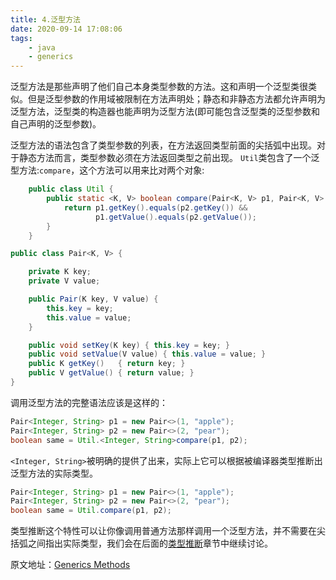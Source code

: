 ```yaml
---
title: 4.泛型方法
date: 2020-09-14 17:08:06
tags:
    - java
    - generics
---
```


泛型方法是那些声明了他们自己本身类型参数的方法。这和声明一个泛型类很类似。但是泛型参数的作用域被限制在方法声明处；静态和非静态方法都允许声明为泛型方法，泛型类的构造器也能声明为泛型方法(即可能包含泛型类的泛型参数和自己声明的泛型参数)。

<!-- more -->

泛型方法的语法包含了类型参数的列表，在方法返回类型前面的尖括弧中出现。对于静态方法而言，类型参数必须在方法返回类型之前出现。
`Util`类包含了一个泛型方法:`compare`，这个方法可以用来比对两个对象:

```java
    public class Util {
        public static <K, V> boolean compare(Pair<K, V> p1, Pair<K, V> p2) {
            return p1.getKey().equals(p2.getKey()) &&
                   p1.getValue().equals(p2.getValue());
        }
    }

```

```java
public class Pair<K, V> {

    private K key;
    private V value;

    public Pair(K key, V value) {
        this.key = key;
        this.value = value;
    }

    public void setKey(K key) { this.key = key; }
    public void setValue(V value) { this.value = value; }
    public K getKey()   { return key; }
    public V getValue() { return value; }
}
```

调用泛型方法的完整语法应该是这样的：

```java
Pair<Integer, String> p1 = new Pair<>(1, "apple");
Pair<Integer, String> p2 = new Pair<>(2, "pear");
boolean same = Util.<Integer, String>compare(p1, p2);
```

`<Integer, String>`被明确的提供了出来，实际上它可以根据被编译器类型推断出泛型方法的实际类型。

```java
Pair<Integer, String> p1 = new Pair<>(1, "apple");
Pair<Integer, String> p2 = new Pair<>(2, "pear");
boolean same = Util.compare(p1, p2);
```

类型推断这个特性可以让你像调用普通方法那样调用一个泛型方法，并不需要在尖括弧之间指出实际类型，我们会在后面的[类型推断][1]章节中继续讨论。

原文地址：[Generics Methods][2]

  [1]: https://docs.oracle.com/javase/tutorial/java/generics/genTypeInference.html
  [2]: https://docs.oracle.com/javase/tutorial/java/generics/methods.html
